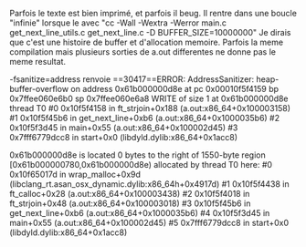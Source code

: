 Parfois le texte est bien imprimé, et parfois il beug.
Il rentre dans une boucle "infinie" lorsque le avec "cc -Wall -Wextra -Werror main.c get_next_line_utils.c get_next_line.c -D BUFFER_SIZE=10000000"
Je dirais que c'est une histoire de buffer et d'allocation memoire. 
Parfois la meme compilation mais plusieurs sorties de a.out differentes ne donne pas le meme resultat.

 -fsanitize=address renvoie
 ==30417==ERROR: AddressSanitizer: heap-buffer-overflow on address 0x61b000000d8e at pc 0x00010f5f4159 bp 0x7ffee060e6b0 sp 0x7ffee060e6a8
WRITE of size 1 at 0x61b000000d8e thread T0
    #0 0x10f5f4158 in ft_strjoin+0x188 (a.out:x86_64+0x100003158)
    #1 0x10f5f45b6 in get_next_line+0xb6 (a.out:x86_64+0x1000035b6)
    #2 0x10f5f3d45 in main+0x55 (a.out:x86_64+0x100002d45)
    #3 0x7fff6779dcc8 in start+0x0 (libdyld.dylib:x86_64+0x1acc8)

0x61b000000d8e is located 0 bytes to the right of 1550-byte region [0x61b000000780,0x61b000000d8e)
allocated by thread T0 here:
    #0 0x10f65017d in wrap_malloc+0x9d (libclang_rt.asan_osx_dynamic.dylib:x86_64h+0x4917d)
    #1 0x10f5f4438 in ft_calloc+0x28 (a.out:x86_64+0x100003438)
    #2 0x10f5f4018 in ft_strjoin+0x48 (a.out:x86_64+0x100003018)
    #3 0x10f5f45b6 in get_next_line+0xb6 (a.out:x86_64+0x1000035b6)
    #4 0x10f5f3d45 in main+0x55 (a.out:x86_64+0x100002d45)
    #5 0x7fff6779dcc8 in start+0x0 (libdyld.dylib:x86_64+0x1acc8)
